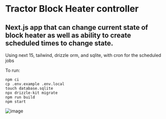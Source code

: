 # Tractor Block Heater controller

## Next.js app that can change current state of block heater as well as ability to create scheduled times to change state.

Using next 15, tailwind, drizzle orm, and sqlite, with cron for the scheduled jobs

To run:

`npm ci`  
`cp .env.example .env.local`  
`touch database.sqlite`  
`npx drizzle-kit migrate`  
`npm run build`  
`npm start`

![image](https://github.com/user-attachments/assets/1c1bedc0-9c52-4b04-a064-371978ccd43b)


